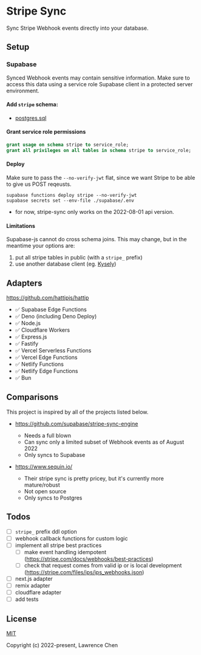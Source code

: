# Stripe Sync

Sync Stripe Webhook events directly into your database.

## Setup

### Supabase

Synced Webhook events may contain sensitive information. Make sure to access this data using a service role Supabase client in a protected server environment.

#### Add `stripe` schema:

- [postgres.sql](/packages/stripe-sync/generated/postgres.sql)

#### Grant service role permissions

```sql
grant usage on schema stripe to service_role;
grant all privileges on all tables in schema stripe to service_role;
```

#### Deploy

Make sure to pass the `--no-verify-jwt` flat, since we want Stripe to be able to give us POST reqeusts.

```
supabase functions deploy stripe --no-verify-jwt
supabase secrets set --env-file ./supabase/.env
```

- for now, stripe-sync only works on the 2022-08-01 api version. 

#### Limitations

Supabase-js cannot do cross schema joins. This may change, but in the meantime your options are:

1) put all stripe tables in public (with a `stripe_` prefix)
2) use another database client (eg. [Kysely](https://github.com/koskimas/kysely))

## Adapters

https://github.com/hattipjs/hattip

- ✅ Supabase Edge Functions
- ✅ Deno (including Deno Deploy)
- ✅ Node.js
- ✅ Cloudflare Workers
- ✅ Express.js
- ✅ Fastify
- ✅ Vercel Serverless Functions
- ✅ Vercel Edge Functions
- ✅ Netlify Functions
- ✅ Netlify Edge Functions
- ✅ Bun

## Comparisons

This project is inspired by all of the projects listed below.

- https://github.com/supabase/stripe-sync-engine
  - Needs a full blown 
  - Can sync only a limited subset of Webhook events as of August 2022
  - Only syncs to Supabase

- https://www.sequin.io/
  - Their stripe sync is pretty pricey, but it's currently more mature/robust
  - Not open source
  - Only syncs to Postgres


## Todos

- [ ] `stripe_` prefix ddl option
- [ ] webhook callback functions for custom logic
- [ ] implement all stripe best practices
  - [ ] make event handling idempotent (https://stripe.com/docs/webhooks/best-practices)
  - [ ] check that request comes from valid ip or is local development (https://stripe.com/files/ips/ips_webhooks.json)
- [ ] next.js adapter
- [ ] remix adapter
- [ ] cloudflare adapter
- [ ] add tests

## License

[MIT](https://github.com/lawrencecchen/stripe-sync/blob/main/LICENSE)

Copyright (c) 2022-present, Lawrence Chen